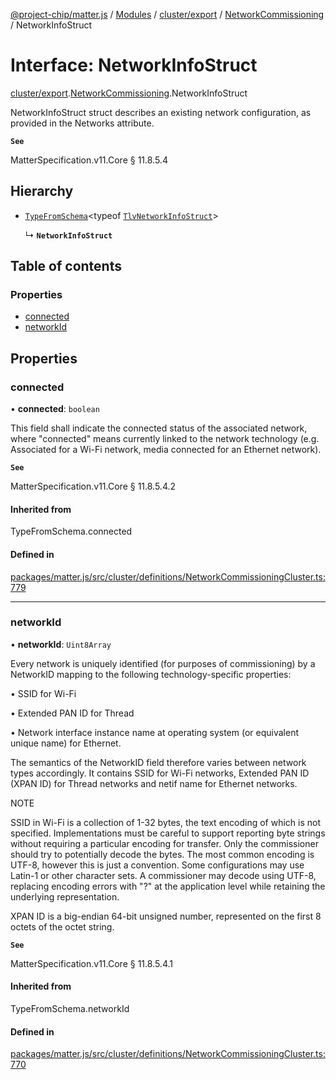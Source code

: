 [@project-chip/matter.js](../README.md) / [Modules](../modules.md) / [cluster/export](../modules/cluster_export.md) / [NetworkCommissioning](../modules/cluster_export.NetworkCommissioning.md) / NetworkInfoStruct

# Interface: NetworkInfoStruct

[cluster/export](../modules/cluster_export.md).[NetworkCommissioning](../modules/cluster_export.NetworkCommissioning.md).NetworkInfoStruct

NetworkInfoStruct struct describes an existing network configuration, as provided in the Networks attribute.

**`See`**

MatterSpecification.v11.Core § 11.8.5.4

## Hierarchy

- [`TypeFromSchema`](../modules/tlv_export.md#typefromschema)\<typeof [`TlvNetworkInfoStruct`](../modules/cluster_export.NetworkCommissioning.md#tlvnetworkinfostruct)\>

  ↳ **`NetworkInfoStruct`**

## Table of contents

### Properties

- [connected](cluster_export.NetworkCommissioning.NetworkInfoStruct.md#connected)
- [networkId](cluster_export.NetworkCommissioning.NetworkInfoStruct.md#networkid)

## Properties

### connected

• **connected**: `boolean`

This field shall indicate the connected status of the associated network, where "connected" means currently
linked to the network technology (e.g. Associated for a Wi-Fi network, media connected for an Ethernet
network).

**`See`**

MatterSpecification.v11.Core § 11.8.5.4.2

#### Inherited from

TypeFromSchema.connected

#### Defined in

[packages/matter.js/src/cluster/definitions/NetworkCommissioningCluster.ts:779](https://github.com/project-chip/matter.js/blob/0c058ae17fdba4c0b89b8b13c309011d51782299/packages/matter.js/src/cluster/definitions/NetworkCommissioningCluster.ts#L779)

___

### networkId

• **networkId**: `Uint8Array`

Every network is uniquely identified (for purposes of commissioning) by a NetworkID mapping to the following
technology-specific properties:

  • SSID for Wi-Fi

  • Extended PAN ID for Thread

  • Network interface instance name at operating system (or equivalent unique name) for Ethernet.

The semantics of the NetworkID field therefore varies between network types accordingly. It contains SSID
for Wi-Fi networks, Extended PAN ID (XPAN ID) for Thread networks and netif name for Ethernet networks.

NOTE

SSID in Wi-Fi is a collection of 1-32 bytes, the text encoding of which is not specified. Implementations
must be careful to support reporting byte strings without requiring a particular encoding for transfer. Only
the commissioner should try to potentially decode the bytes. The most common encoding is UTF-8, however this
is just a convention. Some configurations may use Latin-1 or other character sets. A commissioner may decode
using UTF-8, replacing encoding errors with "?" at the application level while retaining the underlying
representation.

XPAN ID is a big-endian 64-bit unsigned number, represented on the first 8 octets of the octet string.

**`See`**

MatterSpecification.v11.Core § 11.8.5.4.1

#### Inherited from

TypeFromSchema.networkId

#### Defined in

[packages/matter.js/src/cluster/definitions/NetworkCommissioningCluster.ts:770](https://github.com/project-chip/matter.js/blob/0c058ae17fdba4c0b89b8b13c309011d51782299/packages/matter.js/src/cluster/definitions/NetworkCommissioningCluster.ts#L770)
